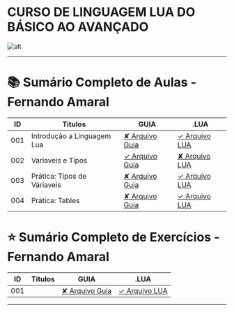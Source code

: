 # CURSO DE LINGUAGEM LUA DO BÁSICO AO AVANÇADO

![alt](https://miro.medium.com/v2/resize:fit:7680/1*y4UWsCvhMNNiVhuwK-dOKg.jpeg)

---

# 📚 Sumário Completo de Aulas - Fernando Amaral
| ID  | Titulos                     | GUIA                                                                | .LUA                                                                     |
| --- | --------------------------- | ------------------------------------------------------------------- | ------------------------------------------------------------------------ |
| 001 | Introdução a Linguagem Lua  | [✘ Arquivo Guia]()                                                  | [✓ Arquivo LUA](lua.AULAS/FernandoAmaral.AULAS/aula.001/introducao.yaml) |
| 002 | Variaveis e Tipos           | [✓ Arquivo Guia](lua.AULAS/FernandoAmaral.AULAS/aula.002/README.md) | [✘ Arquivo LUA]()                                                        |
| 003 | Prática: Tipos de Váriaveis | [✘ Arquivo Guia]()                                                  | [✓ Arquivo LUA](lua.AULAS/FernandoAmaral.AULAS/aula.003/main.lua)        |
| 004 | Prática: Tables             | [✘ Arquivo Guia]()                                                  | [✓ Arquivo LUA](lua.AULAS/FernandoAmaral.AULAS/aula.004/main.lua)        |

# ⭐ Sumário Completo de Exercícios - Fernando Amaral
| ID  | Titulos | GUIA               | .LUA              |
| --- | ------- | ------------------ | ----------------- |
| 001 |         | [✘ Arquivo Guia]() | [✓ Arquivo LUA]() |

---